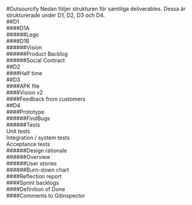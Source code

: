 #Outsourcify
Nedan följer strukturen för samtliga deliverables. Dessa är strukturerade under D1, D2, D3 och D4. <br />
##D1<br />
####D1A<br />
######Lego<br />
####D1B<br />
######Vision<br />
######Product Backlog<br />
######Social Contract<br />
##D2<br />
####Half time<br />
##D3<br />
####APK file<br />
####Vision v2<br />
####Feedback from customers<br />
##D4<br />
####Prototype<br />
######FindBugs<br />
######Tests<br />
Unit tests<br />
Integration / system tests<br />
Acceptance tests<br />
######Design rationale<br />
######Overview<br />
######User stories<br />
######Burn-down chart<br />
####Reflection report<br />
####Sprint backlogs<br />
####Definition of Done<br />
####Comments to Gitinspector


